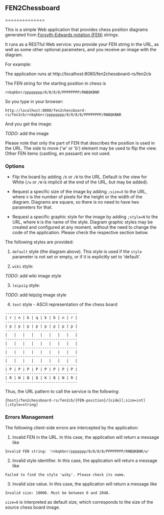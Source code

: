 <h2>FEN2Chessboard</h2>
==============

This is a simple Web application that provides chess position diagrams generated from <a href="http://en.wikipedia.org/wiki/Forsyth%E2%80%93Edwards_Notation">Forsyth-Edwards notation (FEN)</a> strings.

It runs as a RESTful Web service: you provide your FEN string in the URL, as well as some other optional parameters, and you receive an image with the diagram.

For example:

The application runs at http://localhost:8080/fen2chessboard-rs/fen2cb

The FEN string for the starting position in chess is

```
rnbqkbnr/pppppppp/8/8/8/8/PPPPPPPP/RNBQKBNR
```
So you type in your browser:

```
http://localhost:8080/fen2chessboard-rs/fen2cb/rnbqkbnr/pppppppp/8/8/8/8/PPPPPPPP/RNBQKBNR
```

And you get the image:

*TODO*: add the image

Please note that only the part of FEN that describes the position is used in the URL. The side to move ('w' or 'b') element may be used to flip the view. Other FEN items (castling, en passant) are not used.


<h3>Options</h3>

* Flip the board by adding <code>/b</code> or <code>/B</code> to the URL. Default is the view for White (<code>/w</code> or <code>/W</code> is implicit at the end of the URL, but may be added).

* Request a specific size of the image by adding <code>;size=X</code> to the URL, where <code>X</code> is the number of pixels for the height or the width of the diagram. Diagrams are square, so there is no need to have two parameters for that.

* Request a specific graphic style for the image by adding <code>;style=N</code> to the URL, where <code>N</code> is the name of the style.
Diagram graphic styles may be created and configured at any moment, without the need to change the code of the application. Please check the respective section below.

The following styles are provided:

1) <code>default</code> style (the diagram above). This style is used if the <code>style</code> parameter is not set or empty, or if it is explicitly set to 'default'.

2) <code>wiki</code> style:

*TODO*: add wiki image style

3) <code>leipzig</code> style:

*TODO*: add leipzig image style

4) <code>text</code> style - ASCII representation of the chess board

```
---------------------------------
| r | n | b | q | k | b | n | r |
---------------------------------
| p | p | p | p | p | p | p | p |
---------------------------------
|   |   |   |   |   |   |   |   |
---------------------------------
|   |   |   |   |   |   |   |   |
---------------------------------
|   |   |   |   |   |   |   |   |
---------------------------------
|   |   |   |   |   |   |   |   |
---------------------------------
| P | P | P | P | P | P | P | P |
---------------------------------
| R | N | B | Q | K | B | N | R |
---------------------------------
```


Thus, the URL pattern to call the service is the following:
```
{host}/fen2chessboard-rs/fen2cb/{FEN-position}/{side}[;size=int][;style=string]
```

<h3>Errors Management</h3>

The following client-side errors are intercepted by the application:

1) Invalid FEN in the URL. In this case, the application will return a message like

```
Invalid FEN string: 'rnbqkbnr/ppppppp/8/8/8/8/PPPPPPPP/RNBQKBNR/w'
```

2) Invalid style identifier. In this case, the application will return a message like

```
Failed to find the style 'wiky'. Please check its name.
```

3) Invalid size value. In this case, the application will return a message like

```
Invalid size: 10000. Must be between 0 and 2048.
```

<code>size=0</code> is interpreted as default size, which corresponds to the size of the source chess board image.

